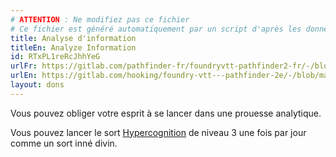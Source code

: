 ```yaml
---
# ATTENTION : Ne modifiez pas ce fichier
# Ce fichier est généré automatiquement par un script d'après les données du module Foundry VTT officiel et de sa traduction
title: Analyse d'information
titleEn: Analyze Information
id: RTxPL1reRcJhhYeG
urlFr: https://gitlab.com/pathfinder-fr/foundryvtt-pathfinder2-fr/-/blob/master/data/feats/RTxPL1reRcJhhYeG.htm
urlEn: https://gitlab.com/hooking/foundry-vtt---pathfinder-2e/-/blob/master/packs/data/feats.db/analyze-information.json
layout: dons
---
```

Vous pouvez obliger votre esprit à se lancer dans une prouesse analytique.

Vous pouvez lancer le sort [Hypercognition](../sorts/hypercognition.html) de niveau 3 une fois par jour comme un sort inné divin.
